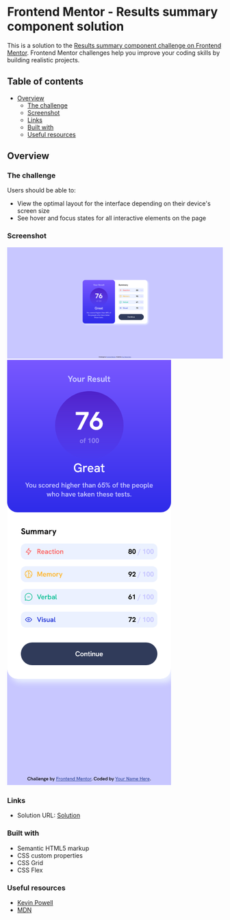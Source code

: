 # Frontend Mentor - Results summary component solution

This is a solution to the [Results summary component challenge on Frontend Mentor](https://www.frontendmentor.io/challenges/results-summary-component-CE_K6s0maV). Frontend Mentor challenges help you improve your coding skills by building realistic projects. 

## Table of contents

- [Overview](#overview)
  - [The challenge](#the-challenge)
  - [Screenshot](#screenshot)
  - [Links](#links)
  - [Built with](#built-with)
  - [Useful resources](#useful-resources)



## Overview

### The challenge

Users should be able to:

- View the optimal layout for the interface depending on their device's screen size
- See hover and focus states for all interactive elements on the page

### Screenshot

![desktop](./images/solution-desktop.png)
![mobile](./images/solution-mobile.png) 



### Links

- Solution URL: [Solution](https://jirip1.github.io/Frontendmentor/results-summary-component) 


### Built with

- Semantic HTML5 markup
- CSS custom properties
- CSS Grid
- CSS Flex


### Useful resources

- [Kevin Powell](https://www.youtube.com/@KevinPowell)
- [MDN](https://developer.mozilla.org/en-US/)
